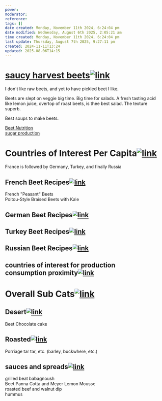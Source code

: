 ```yaml
---
power: 
moderator: 
reference: 
tags: []
date created: Monday, November 11th 2024, 6:24:04 pm
date modified: Wednesday, August 6th 2025, 2:05:21 am
time created: Monday, November 11th 2024, 6:24:04 pm
last update: Thursday, August 7th 2025, 9:27:11 pm
created: 2024-11-11T13:24
updated: 2025-08-06T14:15
---
```

# [saucy harvest beets](https://localhost/tiki-26.2/tiki-editpage.php?page=saucy+harvest+beets)[![link](https://localhost/tiki-26.2/img/icons/link.png)](https://localhost/tiki-26.2/tiki-index.php?page=beet-recipes#saucy_harvest_beets)

I don't like raw beets, and yet to have pickled beet I like.

Beets are slept on veggie big time. Big time for salads. A fresh tasting acid like lemon juice, overtop of roast beets, is thee best salad. The texture superb.

Best soups to make beets.

[Beet Nutrition](https://localhost/tiki-26.2/tiki-editpage.php?page=Beet+Nutrition)  
[sugar production](https://localhost/tiki-26.2/tiki-editpage.php?page=sugar+production)

# Countries of Interest Per Capita[![link](https://localhost/tiki-26.2/img/icons/link.png)](https://localhost/tiki-26.2/tiki-index.php?page=beet-recipes#Countries_of_Interest_Per_Capita)

France is followed by Germany, Turkey, and finally Russia

## French Beet Recipes[![link](https://localhost/tiki-26.2/img/icons/link.png)](https://localhost/tiki-26.2/tiki-index.php?page=beet-recipes#French_Beet_Recipes)

French "Peasant" Beets  
Poitou-Style Braised Beets with Kale

## German Beet Recipes[![link](https://localhost/tiki-26.2/img/icons/link.png)](https://localhost/tiki-26.2/tiki-index.php?page=beet-recipes#German_Beet_Recipes)

## Turkey Beet Recipes[![link](https://localhost/tiki-26.2/img/icons/link.png)](https://localhost/tiki-26.2/tiki-index.php?page=beet-recipes#Turkey_Beet_Recipes)

## Russian Beet Recipes[![link](https://localhost/tiki-26.2/img/icons/link.png)](https://localhost/tiki-26.2/tiki-index.php?page=beet-recipes#Russian_Beet_Recipes)

## countries of interest for production consumption proximity[![link](https://localhost/tiki-26.2/img/icons/link.png)](https://localhost/tiki-26.2/tiki-index.php?page=beet-recipes#countries_of_interest_for_production_consumption_proximity)

# Overall Sub Cats[![link](https://localhost/tiki-26.2/img/icons/link.png)](https://localhost/tiki-26.2/tiki-index.php?page=beet-recipes#Overall_Sub_Cats)

## Desert[![link](https://localhost/tiki-26.2/img/icons/link.png)](https://localhost/tiki-26.2/tiki-index.php?page=beet-recipes#Desert)

Beet Chocolate cake

## Roasted[![link](https://localhost/tiki-26.2/img/icons/link.png)](https://localhost/tiki-26.2/tiki-index.php?page=beet-recipes#Roasted)

Porriage tar tar, etc. (barley, buckwhere, etc.)

## sauces and spreads[![link](https://localhost/tiki-26.2/img/icons/link.png)](https://localhost/tiki-26.2/tiki-index.php?page=beet-recipes#sauces_and_spreads)

grilled beat babagnoush  
Beet Panna Cotta and Meyer Lemon Mousse  
roasted beef and walnut dip  
hummus